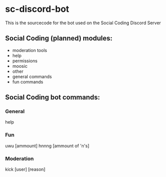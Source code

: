 # sc-discord-bot
This is the sourcecode for the bot used on the Social Coding Discord Server

## Social Coding (planned) modules:
 - moderation tools
 - help
 - permissions
 - moosic
 - other
 - general commands
 - fun commands

## Social Coding bot commands:
### General
help
### Fun
uwu \[ammount\]
hnnng \[ammount of 'n's\]
### Moderation
kick \[user\] \[reason\]
